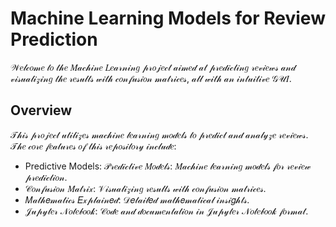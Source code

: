 # Machine Learning Models for Review Prediction
𝒲𝑒𝓁𝒸𝑜𝓂𝑒 𝓉𝑜 𝓉𝒽𝑒 𝑀𝒶𝒸𝒽𝒾𝓃𝑒 𝐿𝑒𝒶𝓇𝓃𝒾𝓃𝑔 𝓅𝓇𝑜𝒿𝑒𝒸𝓉 𝒶𝒾𝓂𝑒𝒹 𝒶𝓉 𝓅𝓇𝑒𝒹𝒾𝒸𝓉𝒾𝓃𝑔 𝓇𝑒𝓋𝒾𝑒𝓌𝓈 𝒶𝓃𝒹 𝓋𝒾𝓈𝓊𝒶𝓁𝒾𝓏𝒾𝓃𝑔 𝓉𝒽𝑒 𝓇𝑒𝓈𝓊𝓁𝓉𝓈 𝓌𝒾𝓉𝒽 𝒸𝑜𝓃𝒻𝓊𝓈𝒾𝑜𝓃 𝓂𝒶𝓉𝓇𝒾𝒸𝑒𝓈, 𝒶𝓁𝓁 𝓌𝒾𝓉𝒽 𝒶𝓃 𝒾𝓃𝓉𝓊𝒾𝓉𝒾𝓋𝑒 𝒢𝒰𝐼.

## Overview
𝒯𝒽𝒾𝓈 𝓅𝓇𝑜𝒿𝑒𝒸𝓉 𝓊𝓉𝒾𝓁𝒾𝓏𝑒𝓈 𝓂𝒶𝒸𝒽𝒾𝓃𝑒 𝓁𝑒𝒶𝓇𝓃𝒾𝓃𝑔 𝓂𝑜𝒹𝑒𝓁𝓈 𝓉𝑜 𝓅𝓇𝑒𝒹𝒾𝒸𝓉 𝒶𝓃𝒹 𝒶𝓃𝒶𝓁𝓎𝓏𝑒 𝓇𝑒𝓋𝒾𝑒𝓌𝓈. 𝒯𝒽𝑒 𝒸𝑜𝓇𝑒 𝒻𝑒𝒶𝓉𝓊𝓇𝑒𝓈 𝑜𝒻 𝓉𝒽𝒾𝓈 𝓇𝑒𝓅𝑜𝓈𝒾𝓉𝑜𝓇𝓎 𝒾𝓃𝒸𝓁𝓊𝒹𝑒:
- Predictive Models: 𝒫𝓇𝑒𝒹𝒾𝒸𝓉𝒾𝓋𝑒 𝑀𝑜𝒹𝑒𝓁𝓈: 𝑀𝒶𝒸𝒽𝒾𝓃𝑒 𝓁𝑒𝒶𝓇𝓃𝒾𝓃𝑔 𝓂𝑜𝒹𝑒𝓁𝓈 𝒻𝑜𝓇 𝓇𝑒𝓋𝒾𝑒𝓌 𝓅𝓇𝑒𝒹𝒾𝒸𝓉𝒾𝑜𝓃.
- 𝒞𝑜𝓃𝒻𝓊𝓈𝒾𝑜𝓃 𝑀𝒶𝓉𝓇𝒾𝓍: 𝒱𝒾𝓈𝓊𝒶𝓁𝒾𝓏𝒾𝓃𝑔 𝓇𝑒𝓈𝓊𝓁𝓉𝓈 𝓌𝒾𝓉𝒽 𝒸𝑜𝓃𝒻𝓊𝓈𝒾𝑜𝓃 𝓂𝒶𝓉𝓇𝒾𝒸𝑒𝓈.
- 𝑀𝒶𝓉𝒽𝑒𝓂𝒶𝓉𝒾𝒸𝓈 𝐸𝓍𝓅𝓁𝒶𝒾𝓃𝑒𝒹: 𝒟𝑒𝓉𝒶𝒾𝓁𝑒𝒹 𝓂𝒶𝓉𝒽𝑒𝓂𝒶𝓉𝒾𝒸𝒶𝓁 𝒾𝓃𝓈𝒾𝑔𝒽𝓉𝓈.
- 𝒥𝓊𝓅𝓎𝓉𝑒𝓇 𝒩𝑜𝓉𝑒𝒷𝑜𝑜𝓀: 𝒞𝑜𝒹𝑒 𝒶𝓃𝒹 𝒹𝑜𝒸𝓊𝓂𝑒𝓃𝓉𝒶𝓉𝒾𝑜𝓃 𝒾𝓃 𝒥𝓊𝓅𝓎𝓉𝑒𝓇 𝒩𝑜𝓉𝑒𝒷𝑜𝑜𝓀 𝒻𝑜𝓇𝓂𝒶𝓉.
